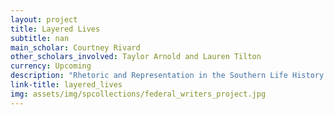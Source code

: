 ```yaml
---
layout: project
title: Layered Lives
subtitle: nan
main_scholar: Courtney Rivard
other_scholars_involved: Taylor Arnold and Lauren Tilton
currency: Upcoming
description: "Rhetoric and Representation in the Southern Life History Project aims to create a completely digital-borne method of scholarship through a digital book. This project, which began by using theFederal Writers' Project Papers from Wilson Library's Special Collections to teach an ENGL 105 class so students could conduct research and create metadata about the life histories (similar to what we may now call 'Oral Histories') located in that collection. This evolved into the The Layered Lives project, where Dr. Rivard, alongside Dr. Arnold and Dr. Tilton (both at University of Richmond), look at how these life histories challenged and changed what it meant to be in the South. By compiling the documents into plain text, turning the documents' metadata to maps to see trends, they are able to visualize and uncover the 'rhetorical ecology' of the writing process of these life histories. This digital research analyzes and visualizes how the South was paint through the black/white binary and how indigenous, immigrant, and other writers of colors were excluded. Below is the abstract for the Layered Lives: Rhetoric and Representation in the Southern Life History Project, provided by Dr. Rivard: “The people, all the people, must be known, they must be heard,” proclaimed William T. Couch in 1939 from Chapel Hill. A respected editor turned part-time government bureaucrat, Couch served as both director of the University of North Carolina Press and the New Deal’s Federal Writers' Project (FWP) Southern Life History Project. As economic turmoil engulfed the nation, his concern for the voiceless led to the development of a new form of documentary expression called a “life history,” oral interviews of everyday people’s life experiences captured in writing by federal workers. Layered Lives: Rhetoric and Representation in the Southern Life History Project recovers the history of the SLHP and their efforts to reconfigure the life history method. We employ an interdisciplinary approach that combines close readings of archival material with computational methods that analyze pattern across the collection. The digital platform gives readers an opportunity to explore archival materials and data alongside our argument, which opens up new forms of reading and interaction in the humanities. We address five questions: What were the motivating factors behind the creation of the SLHP? How did the SLHP come into formation? How did the project come to define the form of a life history and who was capable of writing them? Who was represented in the life histories and why? What are the legacies of the SLHP? In addressing these questions, we demonstrate key points in the struggle over what counted as social knowledge, how to accurately represent social conditions, and who could produce such knowledge."
link-title: layered_lives
img: assets/img/spcollections/federal_writers_project.jpg 
---
```

